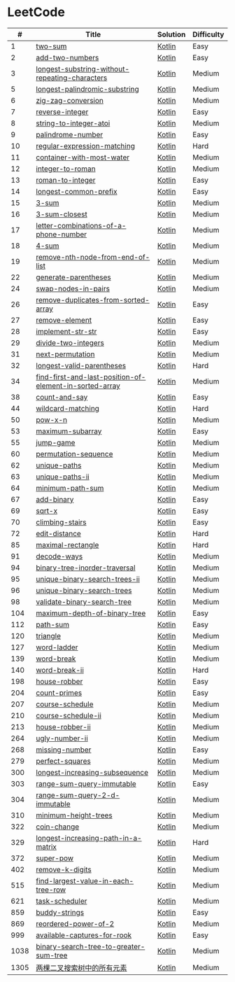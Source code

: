 # LeetCode
| # | Title | Solution | Difficulty |
| ------ | ------ | ------ | ------ |
| 1 | [two-sum](https://leetcode.com/problems/two-sum/description/) | [Kotlin](.\easy\1.two-sum.kt) | Easy |
| 2 | [add-two-numbers](https://leetcode.com/problems/add-two-numbers/description/) | [Kotlin](.\easy\2.add-two-numbers.kt) | Easy |
| 3 | [longest-substring-without-repeating-characters](https://leetcode.com/problems/longest-substring-without-repeating-characters/description/) | [Kotlin](.\medium\3.longest-substring-without-repeating-characters.kt) | Medium |
| 5 | [longest-palindromic-substring](https://leetcode.com/problems/longest-palindromic-substring/description/) | [Kotlin](.\medium\5.longest-palindromic-substring.kt) | Medium |
| 6 | [zig-zag-conversion](https://leetcode.com/problems/zig-zag-conversion/description/) | [Kotlin](.\medium\6.zig-zag-conversion.kt) | Medium |
| 7 | [reverse-integer](https://leetcode.com/problems/reverse-integer/description/) | [Kotlin](.\easy\7.reverse-integer.kt) | Easy |
| 8 | [string-to-integer-atoi](https://leetcode.com/problems/string-to-integer-atoi/description/) | [Kotlin](.\medium\8.string-to-integer-atoi.kt) | Medium |
| 9 | [palindrome-number](https://leetcode.com/problems/palindrome-number/description/) | [Kotlin](.\easy\9.palindrome-number.kt) | Easy |
| 10 | [regular-expression-matching](https://leetcode.com/problems/regular-expression-matching/description/) | [Kotlin](.\hard\10.regular-expression-matching.kt) | Hard |
| 11 | [container-with-most-water](https://leetcode.com/problems/container-with-most-water/description/) | [Kotlin](.\medium\11.container-with-most-water.kt) | Medium |
| 12 | [integer-to-roman](https://leetcode.com/problems/integer-to-roman/description/) | [Kotlin](.\medium\12.integer-to-roman.kt) | Medium |
| 13 | [roman-to-integer](https://leetcode.com/problems/roman-to-integer/description/) | [Kotlin](.\easy\13.roman-to-integer.kt) | Easy |
| 14 | [longest-common-prefix](https://leetcode.com/problems/longest-common-prefix/description/) | [Kotlin](.\easy\14.longest-common-prefix.kt) | Easy |
| 15 | [3-sum](https://leetcode.com/problems/3-sum/description/) | [Kotlin](.\medium\15.3-sum.kt) | Medium |
| 16 | [3-sum-closest](https://leetcode.com/problems/3-sum-closest/description/) | [Kotlin](.\medium\16.3-sum-closest.kt) | Medium |
| 17 | [letter-combinations-of-a-phone-number](https://leetcode.com/problems/letter-combinations-of-a-phone-number/description/) | [Kotlin](.\medium\17.letter-combinations-of-a-phone-number.kt) | Medium |
| 18 | [4-sum](https://leetcode.com/problems/4-sum/description/) | [Kotlin](.\medium\18.4-sum.kt) | Medium |
| 19 | [remove-nth-node-from-end-of-list](https://leetcode.com/problems/remove-nth-node-from-end-of-list/description/) | [Kotlin](.\medium\19.remove-nth-node-from-end-of-list.kt) | Medium |
| 22 | [generate-parentheses](https://leetcode.com/problems/generate-parentheses/description/) | [Kotlin](.\medium\22.generate-parentheses.kt) | Medium |
| 24 | [swap-nodes-in-pairs](https://leetcode.com/problems/swap-nodes-in-pairs/description/) | [Kotlin](.\medium\24.swap-nodes-in-pairs.kt) | Medium |
| 26 | [remove-duplicates-from-sorted-array](https://leetcode.com/problems/remove-duplicates-from-sorted-array/description/) | [Kotlin](.\easy\26.remove-duplicates-from-sorted-array.kt) | Easy |
| 27 | [remove-element](https://leetcode.com/problems/remove-element/description/) | [Kotlin](.\easy\27.remove-element.kt) | Easy |
| 28 | [implement-str-str](https://leetcode.com/problems/implement-str-str/description/) | [Kotlin](.\easy\28.implement-str-str.kt) | Easy |
| 29 | [divide-two-integers](https://leetcode.com/problems/divide-two-integers/description/) | [Kotlin](.\medium\29.divide-two-integers.kt) | Medium |
| 31 | [next-permutation](https://leetcode.com/problems/next-permutation/description/) | [Kotlin](.\medium\31.next-permutation.kt) | Medium |
| 32 | [longest-valid-parentheses](https://leetcode.com/problems/longest-valid-parentheses/description/) | [Kotlin](.\hard\32.longest-valid-parentheses.kt) | Hard |
| 34 | [find-first-and-last-position-of-element-in-sorted-array](https://leetcode.com/problems/find-first-and-last-position-of-element-in-sorted-array/description/) | [Kotlin](.\medium\34.find-first-and-last-position-of-element-in-sorted-array.kt) | Medium |
| 38 | [count-and-say](https://leetcode.com/problems/count-and-say/description/) | [Kotlin](.\easy\38.count-and-say.kt) | Easy |
| 44 | [wildcard-matching](https://leetcode.com/problems/wildcard-matching/description/) | [Kotlin](.\hard\44.wildcard-matching.kt) | Hard |
| 50 | [pow-x-n](https://leetcode.com/problems/pow-x-n/description/) | [Kotlin](.\medium\50.pow-x-n.kt) | Medium |
| 53 | [maximum-subarray](https://leetcode.com/problems/maximum-subarray/description/) | [Kotlin](.\easy\53.maximum-subarray.kt) | Easy |
| 55 | [jump-game](https://leetcode.com/problems/jump-game/description/) | [Kotlin](.\medium\55.jump-game.kt) | Medium |
| 60 | [permutation-sequence](https://leetcode.com/problems/permutation-sequence/description/) | [Kotlin](.\medium\60.permutation-sequence.kt) | Medium |
| 62 | [unique-paths](https://leetcode.com/problems/unique-paths/description/) | [Kotlin](.\medium\62.unique-paths.kt) | Medium |
| 63 | [unique-paths-ii](https://leetcode.com/problems/unique-paths-ii/description/) | [Kotlin](.\medium\63.unique-paths-ii.kt) | Medium |
| 64 | [minimum-path-sum](https://leetcode.com/problems/minimum-path-sum/description/) | [Kotlin](.\medium\64.minimum-path-sum.kt) | Medium |
| 67 | [add-binary](https://leetcode.com/problems/add-binary/description/) | [Kotlin](.\easy\67.add-binary.kt) | Easy |
| 69 | [sqrt-x](https://leetcode.com/problems/sqrt-x/description/) | [Kotlin](.\easy\69.sqrt-x.kt) | Easy |
| 70 | [climbing-stairs](https://leetcode.com/problems/climbing-stairs/description/) | [Kotlin](.\easy\70.climbing-stairs.kt) | Easy |
| 72 | [edit-distance](https://leetcode.com/problems/edit-distance/description/) | [Kotlin](.\hard\72.edit-distance.kt) | Hard |
| 85 | [maximal-rectangle](https://leetcode.com/problems/maximal-rectangle/description/) | [Kotlin](.\hard\85.maximal-rectangle.kt) | Hard |
| 91 | [decode-ways](https://leetcode.com/problems/decode-ways/description/) | [Kotlin](.\medium\91.decode-ways.kt) | Medium |
| 94 | [binary-tree-inorder-traversal](https://leetcode.com/problems/binary-tree-inorder-traversal/description/) | [Kotlin](.\medium\94.binary-tree-inorder-traversal.kt) | Medium |
| 95 | [unique-binary-search-trees-ii](https://leetcode.com/problems/unique-binary-search-trees-ii/description/) | [Kotlin](.\medium\95.unique-binary-search-trees-ii.kt) | Medium |
| 96 | [unique-binary-search-trees](https://leetcode.com/problems/unique-binary-search-trees/description/) | [Kotlin](.\medium\96.unique-binary-search-trees.kt) | Medium |
| 98 | [validate-binary-search-tree](https://leetcode.com/problems/validate-binary-search-tree/description/) | [Kotlin](.\medium\98.validate-binary-search-tree.kt) | Medium |
| 104 | [maximum-depth-of-binary-tree](https://leetcode.com/problems/maximum-depth-of-binary-tree/description/) | [Kotlin](.\easy\104.maximum-depth-of-binary-tree.kt) | Easy |
| 112 | [path-sum](https://leetcode.com/problems/path-sum/description/) | [Kotlin](.\easy\112.path-sum.kt) | Easy |
| 120 | [triangle](https://leetcode.com/problems/triangle/description/) | [Kotlin](.\medium\120.triangle.kt) | Medium |
| 127 | [word-ladder](https://leetcode.com/problems/word-ladder/description/) | [Kotlin](.\medium\127.word-ladder.kt) | Medium |
| 139 | [word-break](https://leetcode.com/problems/word-break/description/) | [Kotlin](.\medium\139.word-break.kt) | Medium |
| 140 | [word-break-ii](https://leetcode.com/problems/word-break-ii/description/) | [Kotlin](.\hard\140.word-break-ii.kt) | Hard |
| 198 | [house-robber](https://leetcode.com/problems/house-robber/description/) | [Kotlin](.\easy\198.house-robber.kt) | Easy |
| 204 | [count-primes](https://leetcode.com/problems/count-primes/description/) | [Kotlin](.\easy\204.count-primes.kt) | Easy |
| 207 | [course-schedule](https://leetcode.com/problems/course-schedule/description/) | [Kotlin](.\medium\207.course-schedule.kt) | Medium |
| 210 | [course-schedule-ii](https://leetcode.com/problems/course-schedule-ii/description/) | [Kotlin](.\medium\210.course-schedule-ii.kt) | Medium |
| 213 | [house-robber-ii](https://leetcode.com/problems/house-robber-ii/description/) | [Kotlin](.\medium\213.house-robber-ii.kt) | Medium |
| 264 | [ugly-number-ii](https://leetcode.com/problems/ugly-number-ii/description/) | [Kotlin](.\medium\264.ugly-number-ii.kt) | Medium |
| 268 | [missing-number](https://leetcode.com/problems/missing-number/description/) | [Kotlin](.\easy\268.missing-number.kt) | Easy |
| 279 | [perfect-squares](https://leetcode.com/problems/perfect-squares/description/) | [Kotlin](.\medium\279.perfect-squares.kt) | Medium |
| 300 | [longest-increasing-subsequence](https://leetcode.com/problems/longest-increasing-subsequence/description/) | [Kotlin](.\medium\300.longest-increasing-subsequence.kt) | Medium |
| 303 | [range-sum-query-immutable](https://leetcode.com/problems/range-sum-query-immutable/description/) | [Kotlin](.\easy\303.range-sum-query-immutable.kt) | Easy |
| 304 | [range-sum-query-2-d-immutable](https://leetcode.com/problems/range-sum-query-2-d-immutable/description/) | [Kotlin](.\medium\304.range-sum-query-2-d-immutable.kt) | Medium |
| 310 | [minimum-height-trees](https://leetcode.com/problems/minimum-height-trees/description/) | [Kotlin](.\medium\310.minimum-height-trees.kt) | Medium |
| 322 | [coin-change](https://leetcode.com/problems/coin-change/description/) | [Kotlin](.\medium\322.coin-change.kt) | Medium |
| 329 | [longest-increasing-path-in-a-matrix](https://leetcode.com/problems/longest-increasing-path-in-a-matrix/description/) | [Kotlin](.\hard\329.longest-increasing-path-in-a-matrix.kt) | Hard |
| 372 | [super-pow](https://leetcode.com/problems/super-pow/description/) | [Kotlin](.\medium\372.super-pow.kt) | Medium |
| 402 | [remove-k-digits](https://leetcode.com/problems/remove-k-digits/description/) | [Kotlin](.\medium\402.remove-k-digits.kt) | Medium |
| 515 | [find-largest-value-in-each-tree-row](https://leetcode.com/problems/find-largest-value-in-each-tree-row/description/) | [Kotlin](.\medium\515.find-largest-value-in-each-tree-row.kt) | Medium |
| 621 | [task-scheduler](https://leetcode.com/problems/task-scheduler/description/) | [Kotlin](.\medium\621.task-scheduler.kt) | Medium |
| 859 | [buddy-strings](https://leetcode.com/problems/buddy-strings/description/) | [Kotlin](.\easy\859.buddy-strings.kt) | Easy |
| 869 | [reordered-power-of-2](https://leetcode.com/problems/reordered-power-of-2/description/) | [Kotlin](.\medium\869.reordered-power-of-2.kt) | Medium |
| 999 | [available-captures-for-rook](https://leetcode.com/problems/available-captures-for-rook/description/) | [Kotlin](.\easy\999.available-captures-for-rook.kt) | Easy |
| 1038 | [binary-search-tree-to-greater-sum-tree](https://leetcode.com/problems/binary-search-tree-to-greater-sum-tree/description/) | [Kotlin](.\medium\1038.binary-search-tree-to-greater-sum-tree.kt) | Medium |
| 1305 | [两棵二叉搜索树中的所有元素](https://leetcode.com/problems/两棵二叉搜索树中的所有元素/description/) | [Kotlin](.\medium\1305.两棵二叉搜索树中的所有元素.kt) | Medium |
